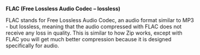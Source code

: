 <!-- markdownlint-disable MD041-->
**FLAC (Free Lossless Audio Codec – lossless)**<br>

FLAC stands for Free Lossless Audio Codec, an audio format similar to MP3 - but lossless, meaning that the audio compressed with FLAC does not receive any loss in quality. This is similar to how Zip works, except with FLAC you will get much better compression because it is designed specifically for audio.
<!-- markdownlint-enable MD041-->
